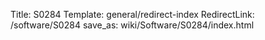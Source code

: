 Title: S0284
Template: general/redirect-index
RedirectLink: /software/S0284
save_as: wiki/Software/S0284/index.html